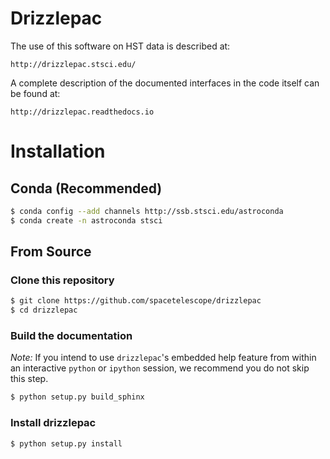 # Drizzlepac

The use of this software on HST data is described at:

    http://drizzlepac.stsci.edu/

A complete description of the documented interfaces in the code itself 
can be found at:

    http://drizzlepac.readthedocs.io


# Installation

## Conda (Recommended)

```bash
$ conda config --add channels http://ssb.stsci.edu/astroconda
$ conda create -n astroconda stsci
```

## From Source

### Clone this repository
```bash
$ git clone https://github.com/spacetelescope/drizzlepac
$ cd drizzlepac
```

### Build the documentation

*Note:* If you intend to use `drizzlepac`'s embedded help feature from within
an interactive `python` or `ipython` session, we recommend you do not skip
this step.

```bash
$ python setup.py build_sphinx
```

### Install drizzlepac

```bash
$ python setup.py install
```
